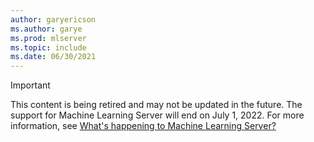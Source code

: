 ```yaml
---
author: garyericson
ms.author: garye
ms.prod: mlserver
ms.topic: include
ms.date: 06/30/2021
---
```


> [!IMPORTANT]
> This content is being retired and may not be updated in the future. The support for Machine Learning Server will end on July 1, 2022. For more information, see [What's happening to Machine Learning Server?](../what-is-happening-to-machine-learning-server.md)
